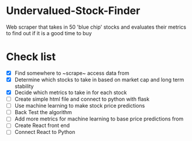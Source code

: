 # Undervalued-Stock-Finder
Web scraper that takes in 50 'blue chip' stocks and evaluates their metrics to find out if it is a good time to buy


# Check list
- [x] Find somewhere to ~scrape~ access data from 
- [x] Determine which stocks to take in based on market cap and long term stability
- [x] Decide which metrics to take in for each stock
- [ ] Create simple html file and connect to python with flask
- [ ] Use machine learning to make stock price predictions
- [ ] Back Test the algorithm
- [ ] Add more metrics for machine learning to base price predictions from
- [ ] Create React front end
- [ ] Connect React to Python
